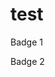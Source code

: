 # test

Badge 1

<script type='text/javascript' src='https://d1bxh8uas1mnw7.cloudfront.net/assets/embed.js'></script>

Badge 2

<div class='altmetric-embed' data-badge-type='donut' data-doi="10.1038/nature.2012.9872"></div>